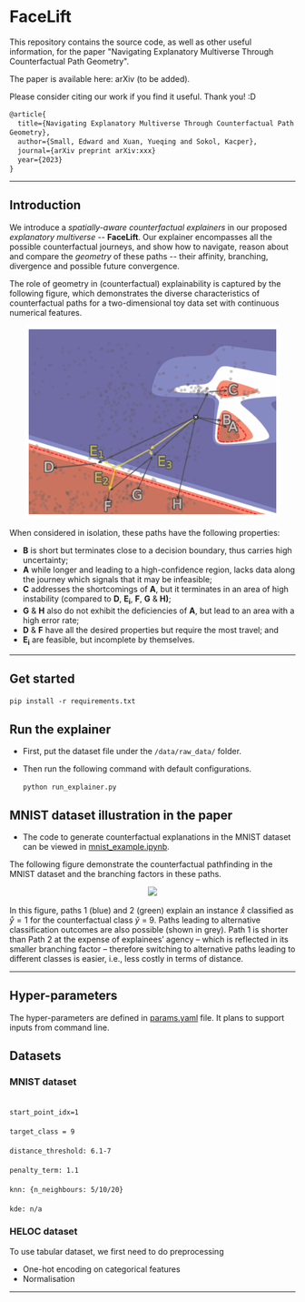 # FaceLift 

This repository contains the source code, as well as other useful information, for the paper "Navigating Explanatory Multiverse Through Counterfactual Path Geometry". 

The paper is available here: arXiv (to be added).

Please consider citing our work if you find it useful. Thank you! :D

```
@article{
  title={Navigating Explanatory Multiverse Through Counterfactual Path Geometry},
  author={Small, Edward and Xuan, Yueqing and Sokol, Kacper},
  journal={arXiv preprint arXiv:xxx}
  year={2023}
}
```

---

## Introduction
We introduce a <i>spatially-aware counterfactual explainers</i> in our proposed <i>explanatory multiverse</i> -- <b>FaceLift</b>. Our explainer encompasses all the possible counterfactual journeys, and show how to navigate, reason about and compare the <i>geometry</i> of these paths -- their affinity, branching, divergence and possible future convergence.

The role of geometry in (counterfactual) explainability is captured by the following figure, which demonstrates the diverse characteristics of counterfactual paths for a two-dimensional toy data set with continuous numerical features. 
<p style="text-align:center">
<img src="vector_spaces/plots/CF_paths_no_bound.png" width="450">
</p>
When considered in isolation, these paths have the following properties: 

- **B** is short but terminates close to a decision boundary, thus carries high uncertainty;
- **A** while longer and leading to a high-confidence region, lacks data along the journey which signals that it may be infeasible;
- **C** addresses the shortcomings of **A**, but it terminates in an area of high instability (compared to **D**, **E<sub>i</sub>**, **F**, **G** & **H)**; 
- **G** & **H** also do not exhibit the deficiencies of **A**, but lead to an area with a high error rate;
- **D** & **F** have all the desired properties but require the most travel; and
- **E<sub>i</sub>** are feasible, but incomplete by themselves.

---

## Get started
``
pip install -r requirements.txt
``

## Run the explainer
- First, put the dataset file under the ``/data/raw_data/`` folder.
- Then run the following command with default configurations.

    ``
    python run_explainer.py
    ``

## MNIST dataset illustration in the paper
- The code to generate counterfactual explanations in the MNIST dataset can be viewed in [mnist_example.ipynb](/examples/mnist_example.ipynb). 

The following figure demonstrate the counterfactual pathfinding in the MNIST dataset and the branching factors in these paths.

<p style="text-align:center">
<img src="examples/figures/mnist.png" width="450">
</p>

In this figure, paths 1 (blue) and 2 (green) explain an instance $\mathring{x}$ classified as $\mathring{y} = 1$ for the counterfactual class $\check{y}$ = 9. Paths leading to alternative classification outcomes are also possible (shown in grey). Path 1 is shorter than Path 2 at the expense of explainees’ agency – which is reflected in its smaller branching factor – therefore switching to alternative paths leading to different classes is easier, i.e., less costly in terms of distance.


---

## Hyper-parameters
The hyper-parameters are defined in [params.yaml](/facelift/library/params.yaml) file. It plans to support inputs from command line. 

## Datasets
### MNIST dataset
<code>
start_point_idx=1<br>
target_class = 9<br>
distance_threshold: 6.1-7<br>
penalty_term: 1.1<br>
knn: {n_neighbours: 5/10/20}<br>
kde: n/a
</code>

### HELOC dataset
To use tabular dataset, we first need to do preprocessing
- One-hot encoding on categorical features
- Normalisation 

---
